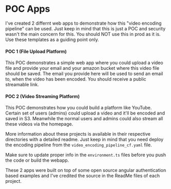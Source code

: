 # POC Apps

I've created 2 differnt web apps to demonstrate how this "video encoding pipeline" can be used. Just keep in mind that this is just a POC and security wasn't the main concern for this. You should NOT use this in prod as it is. Use these templates as a guiding point only.

#### POC 1 (File Upload Platform)
This POC demonstrates a simple web app where you could upload a video file and provide your email and your amazon bucket where this video file should be saved. The email you provide here will be used to send an email to, when the video has been encoded. You should receive a public streamable link.

#### POC 2 (Video Streaming Platform)
This POC demonstrates how you could build a platform like YouTube. Certain set of users (admins) could upload a video and it'll be encoded and saved in S3. Meanwhile the normal users and admins could also stream all these videos via the homepage.


More information about these projects is available in their respective directories with a detailed readme. Just keep in mind that you need deploy the encoding pipeline from the `video_encoding_pipeline_cf.yaml` file.

Make sure to update proper info in the `environment.ts` files before you push the code or build the webapp.

These 2 apps were built on top of some open source angular authentication based examples and I've credited the source in the ReadMe files of each project.